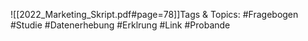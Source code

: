 
![[2022_Marketing_Skript.pdf#page=78]]Tags & Topics:
   #Fragebogen
   #Studie
   #Datenerhebung
   #Erklrung
   #Link
   #Probande